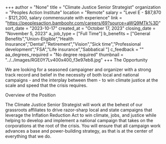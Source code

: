 +++
author = "None"
title = "Climate Justice Senior Strategist"
organization = "Peoples Action Institute"
location = "Remote"
salary = "Level E - $87,870 - $121,200, salary commensurate with experience"
link = "https://peoplesaction.bamboohr.com/careers/69?source=aWQ9MTk%3D"
sort_date = "2023-10-17"
created_at = "October 17, 2023"
closing_date = "November 5, 2023"
a_job_type = ["Full Time"]
b_benefits = ["General Benefits","Union-Eligible","Health Insurance","Dental","Retirement","Vision","Sick time","Professional development","FSA","Life insurance","Sabbatical "]
c_feedback = ""
aa_degrees_required = "No degree required"
thumbnail = "../../images/RGE0Y7Lv400x400_f3e97eb8.jpg"
+++
The Opportunity

We are looking for a seasoned campaigner and organizer with a strong track record and belief in the necessity of both local and national campaigns - and the interplay between them - to win climate justice at the scale and speed that the crisis requires. 


Overview of the Position

The Climate Justice Senior Strategist will work at the behest of our grassroots affiliates to drive razor-sharp local and state campaigns that leverage the Inflation Reduction Act to win climate, jobs, and justice while helping to develop and implement a national campaign that takes on the corporations at the root of the crisis. You will ensure that all campaign work advances a base and power-building strategy, as that is at the center of everything that we do. 